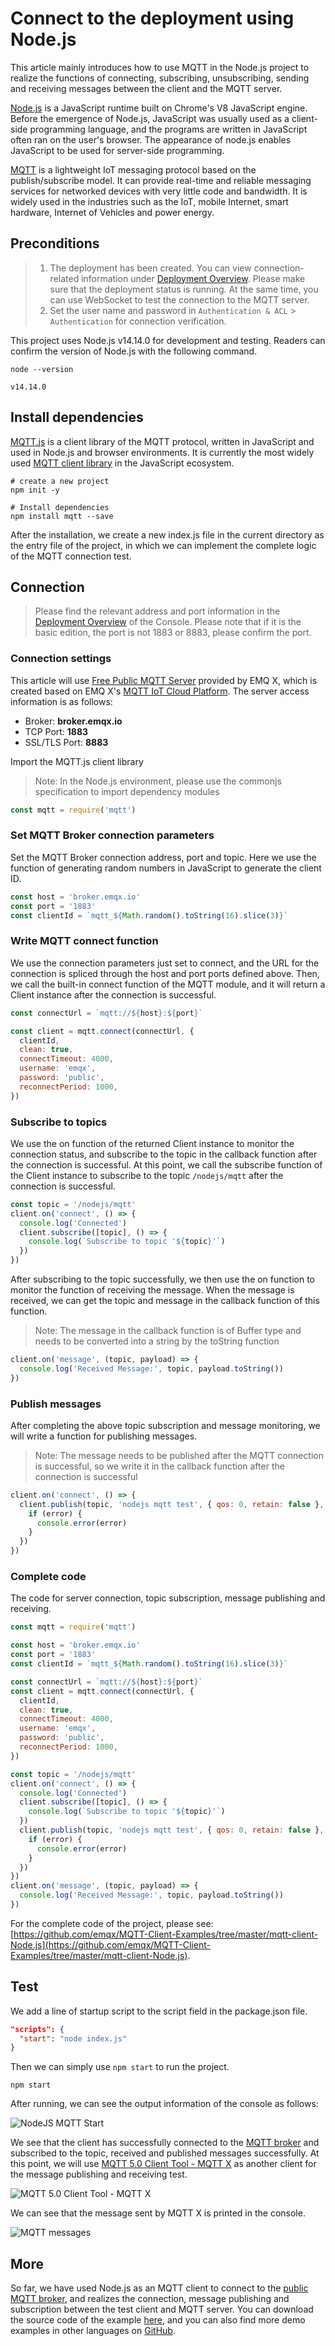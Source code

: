 # Connect to the deployment using Node.js

This article mainly introduces how to use MQTT in the Node.js project to realize the functions of connecting, subscribing, unsubscribing, sending and receiving messages between the client and the MQTT server.

[Node.js](https://nodejs.org/en/) is a JavaScript runtime built on Chrome's V8 JavaScript engine. Before the emergence of Node.js, JavaScript was usually used as a client-side programming language, and the programs are written in JavaScript often ran on the user's browser. The appearance of node.js enables JavaScript to be used for server-side programming.

[MQTT](https://www.emqx.com/en/mqtt) is a lightweight IoT messaging protocol based on the publish/subscribe model. It can provide real-time and reliable messaging services for networked devices with very little code and bandwidth. It is widely used in the industries such as the IoT, mobile Internet, smart hardware, Internet of Vehicles and power energy.

## Preconditions

>1. The deployment has been created. You can view connection-related information under [Deployment Overview](../deployments/view_deployment.md). Please make sure that the deployment status is running. At the same time, you can use WebSocket to test the connection to the MQTT server.
>2. Set the user name and password in `Authentication & ACL` > `Authentication` for connection verification.

This project uses Node.js v14.14.0 for development and testing. Readers can confirm the version of Node.js with the following command.

```shell
node --version

v14.14.0
```

## Install dependencies

[MQTT.js](https://github.com/mqttjs/MQTT.js) is a client library of the MQTT protocol, written in JavaScript and used in Node.js and browser environments. It is currently the most widely used [MQTT client library](https://www.emqx.com/en/blog/introduction-to-the-commonly-used-mqtt-client-library) in the JavaScript ecosystem.

```shell
# create a new project
npm init -y

# Install dependencies
npm install mqtt --save
```

After the installation, we create a new index.js file in the current directory as the entry file of the project, in which we can implement the complete logic of the MQTT connection test.

## Connection

>Please find the relevant address and port information in the [Deployment Overview](../deployments/view_deployment.md) of the Console. Please note that if it is the basic edition, the port is not 1883 or 8883, please confirm the port.

### Connection settings

This article will use [Free Public MQTT Server](https://www.emqx.com/en/mqtt/public-mqtt5-broker) provided by EMQ X, which is created based on EMQ X's [MQTT IoT Cloud Platform](https://www.emqx.com/en/cloud). The server access information is as follows:

- Broker: **broker.emqx.io**
- TCP Port: **1883**
- SSL/TLS Port: **8883**

Import the MQTT.js client library

> Note: In the Node.js environment, please use the commonjs specification to import dependency modules

```javascript
const mqtt = require('mqtt')
```

### Set MQTT Broker connection parameters

Set the MQTT Broker connection address, port and topic. Here we use the function of generating random numbers in JavaScript to generate the client ID.

```javascript
const host = 'broker.emqx.io'
const port = '1883'
const clientId = `mqtt_${Math.random().toString(16).slice(3)}`
```

### Write MQTT connect function

We use the connection parameters just set to connect, and the URL for the connection is spliced through the host and port ports defined above. Then, we call the built-in connect function of the MQTT module, and it will return a Client instance after the connection is successful.

```javascript
const connectUrl = `mqtt://${host}:${port}`

const client = mqtt.connect(connectUrl, {
  clientId,
  clean: true,
  connectTimeout: 4000,
  username: 'emqx',
  password: 'public',
  reconnectPeriod: 1000,
})
```

### Subscribe to topics

We use the on function of the returned Client instance to monitor the connection status, and subscribe to the topic in the callback function after the connection is successful. At this point, we call the subscribe function of the Client instance to subscribe to the topic `/nodejs/mqtt` after the connection is successful.

```javascript
const topic = '/nodejs/mqtt'
client.on('connect', () => {
  console.log('Connected')
  client.subscribe([topic], () => {
    console.log(`Subscribe to topic '${topic}'`)
  })
})
```

After subscribing to the topic successfully, we then use the on function to monitor the function of receiving the message. When the message is received, we can get the topic and message in the callback function of this function.

> Note: The message in the callback function is of Buffer type and needs to be converted into a string by the toString function

```javascript
client.on('message', (topic, payload) => {
  console.log('Received Message:', topic, payload.toString())
})
```

### Publish messages

After completing the above topic subscription and message monitoring, we will write a function for publishing messages.

> Note: The message needs to be published after the MQTT connection is successful, so we write it in the callback function after the connection is successful

```javascript
client.on('connect', () => {
  client.publish(topic, 'nodejs mqtt test', { qos: 0, retain: false }, (error) => {
    if (error) {
      console.error(error)
    }
  })
})
```

### Complete code

The code for server connection, topic subscription, message publishing and receiving.

```javascript
const mqtt = require('mqtt')

const host = 'broker.emqx.io'
const port = '1883'
const clientId = `mqtt_${Math.random().toString(16).slice(3)}`

const connectUrl = `mqtt://${host}:${port}`
const client = mqtt.connect(connectUrl, {
  clientId,
  clean: true,
  connectTimeout: 4000,
  username: 'emqx',
  password: 'public',
  reconnectPeriod: 1000,
})

const topic = '/nodejs/mqtt'
client.on('connect', () => {
  console.log('Connected')
  client.subscribe([topic], () => {
    console.log(`Subscribe to topic '${topic}'`)
  })
  client.publish(topic, 'nodejs mqtt test', { qos: 0, retain: false }, (error) => {
    if (error) {
      console.error(error)
    }
  })
})
client.on('message', (topic, payload) => {
  console.log('Received Message:', topic, payload.toString())
})
```

For the complete code of the project, please see: [https://github.com/emqx/MQTT-Client-Examples/tree/master/mqtt-client-Node.js](https://github.com/emqx/MQTT-Client-Examples/tree/master/mqtt-client-Node.js).

## Test

We add a line of startup script to the script field in the package.json file.

```json
"scripts": {
  "start": "node index.js"
}
```

Then we can simply use `npm start` to run the project.

```shell
npm start
```

After running, we can see the output information of the console as follows:

![NodeJS MQTT Start](https://static.emqx.net/images/9897e6cd56163dfe7139cf6d84361e63.png)

We see that the client has successfully connected to the [MQTT broker](https://www.emqx.io) and subscribed to the topic, received and published messages successfully. At this point, we will use [MQTT 5.0 Client Tool - MQTT X](https://mqttx.app) as another client for the message publishing and receiving test.

![MQTT 5.0 Client Tool - MQTT X](https://static.emqx.net/images/5c841598f78eed0b186572165832f861.png)

We can see that the message sent by MQTT X is printed in the console.

![MQTT messages](https://static.emqx.net/images/02d8a35312ca1309f18a628dacca8910.png)

## More

So far, we have used Node.js as an MQTT client to connect to the [public MQTT broker](https://www.emqx.com/en/mqtt/public-mqtt5-broker), and realizes the connection, message publishing and subscription between the test client and MQTT server. You can download the source code of the example [here](https://github.com/emqx/MQTT-Client-Examples/tree/master/mqtt-client-Node.js), and you can also find more demo examples in other languages on [GitHub](https://github.com/emqx/MQTT-Client-Examples).
